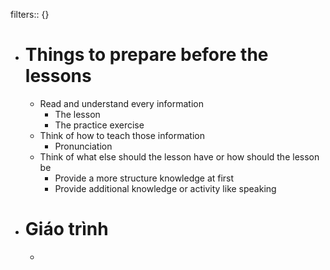 filters:: {}

- # Things to prepare before the lessons
	- Read and understand every information
		- The lesson
		- The practice exercise
	- Think of how to teach those information
		- Pronunciation
	- Think of what else should the lesson have or how should the lesson be
		- Provide a more structure knowledge at first
		- Provide additional knowledge or activity like speaking
- # Giáo trình
	-